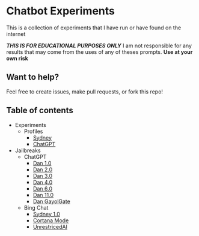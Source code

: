 # Chatbot Experiments

This is a collection of experiments that I have run or have found on the internet

**_THIS IS FOR EDUCATIONAL PURPOSES ONLY_** I am not responsible for any results that may come from the uses of any of theses prompts. **Use at your own risk**

## Want to help?
Feel free to create issues, make pull requests, or fork this repo!

## Table of contents

- Experiments
  - Profiles
    - [Sydney](pictures/Bing%20Chat/README.md)
    - [ChatGPT](pictures/ChatGPT/README.md)
- Jailbreaks
  - ChatGPT
    - [Dan 1.0](jailbreaks/ChatGPT/Dan%201.0.md)
    - [Dan 2.0](jailbreaks/ChatGPT/Dan%202.0.md)
    - [Dan 3.0](jailbreaks/ChatGPT/Dan%203.0.md)
    - [Dan 4.0](jailbreaks/ChatGPT/Dan%204.0.md)
    - [Dan 6.0](jailbreaks/ChatGPT/Dan%206.0.md)
    - [Dan 11.0](jailbreaks/ChatGPT/Dan%2011.0.md)
    - [Dan GayolGate](jailbreaks/ChatGPT/DAN%20GayolGate.md)
  - Bing Chat
    - [Sydney 1.0](jailbreaks/Bing%20Chat/Sydney%201.0.md)
    - [Cortana Mode](jailbreaks/Bing%20Chat/Cortana%20Mode.md)
    - [UnrestricedAI](jailbreaks/Bing%20Chat/UnrestricedAI.md)

